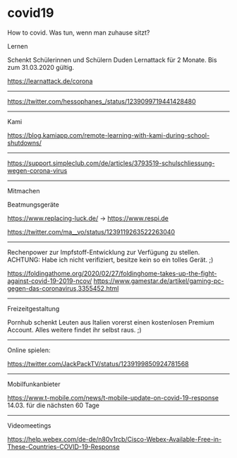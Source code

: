 # covid19
How to covid. Was tun, wenn man zuhause sitzt?

Lernen

Schenkt Schülerinnen und Schülern Duden Lernattack für 2 Monate.
Bis zum 31.03.2020 gültig.

https://learnattack.de/corona

---
https://twitter.com/hessophanes_/status/1239099719441428480

---
Kami

https://blog.kamiapp.com/remote-learning-with-kami-during-school-shutdowns/

---
https://support.simpleclub.com/de/articles/3793519-schulschliessung-wegen-corona-virus

----------------------------------------------------
Mitmachen

Beatmungsgeräte

https://www.replacing-luck.de/ -> https://www.respi.de

https://twitter.com/ma__vo/status/1239119263522263040

---
Rechenpower zur Impfstoff-Entwicklung zur Verfügung zu stellen.
ACHTUNG: Habe ich nicht verifiziert, besitze kein so ein tolles Gerät. ;)

https://foldingathome.org/2020/02/27/foldinghome-takes-up-the-fight-against-covid-19-2019-ncov/
https://www.gamestar.de/artikel/gaming-pc-gegen-das-coronavirus,3355452.html

----------------------------------------------------
Freizeitgestaltung

Pornhub schenkt Leuten aus Italien vorerst einen kostenlosen Premium Account. 
Alles weitere findet ihr selbst raus. ;)

---
Online spielen:

https://twitter.com/JackPackTV/status/1239199850924781568

----------------------------------------------------
Mobilfunkanbieter

https://www.t-mobile.com/news/t-mobile-update-on-covid-19-response
14.03. für die nächsten 60 Tage

----------------------------------------------------

Videomeetings

https://help.webex.com/de-de/n80v1rcb/Cisco-Webex-Available-Free-in-These-Countries-COVID-19-Response
